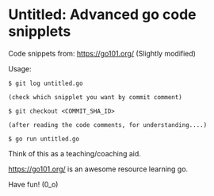 # Untitled: Advanced go code snipplets
Code snippets from: https://go101.org/ (Slightly modified)

Usage:
```console
$ git log untitled.go

(check which snipplet you want by commit comment)

$ git checkout <COMMIT_SHA_ID>

(after reading the code comments, for understanding....)

$ go run untitled.go
```
Think of this as a teaching/coaching aid. 

https://go101.org/ is an awesome resource learning go.

Have fun! (0_o)
